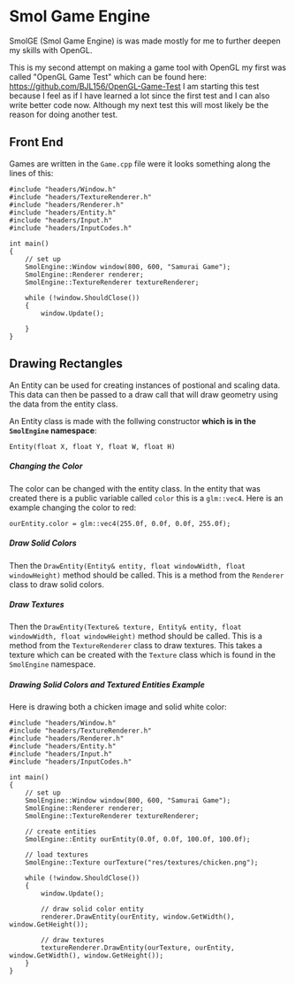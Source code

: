 # Smol Game Engine
SmolGE (Smol Game Engine) is was made mostly for me to further deepen my skills with OpenGL.

This is my second attempt on making a game tool with OpenGL my first was called "OpenGL Game Test" which can be found here: https://github.com/BJL156/OpenGL-Game-Test I am starting this test because I feel as if I have learned a lot since the first test and I can also write better code now. Although my next test this will most likely be the reason for doing another test. 

## Front End
Games are written in the `Game.cpp` file were it looks something along the lines of this:
```
#include "headers/Window.h"
#include "headers/TextureRenderer.h"
#include "headers/Renderer.h"
#include "headers/Entity.h"
#include "headers/Input.h"
#include "headers/InputCodes.h"

int main()
{
	// set up
	SmolEngine::Window window(800, 600, "Samurai Game");
	SmolEngine::Renderer renderer;
	SmolEngine::TextureRenderer textureRenderer;

	while (!window.ShouldClose())
	{
		window.Update();
		
	}
}
```

## Drawing Rectangles
An Entity can be used for creating instances of postional and scaling data. This data can then be passed to a draw call that will draw geometry using the data from the entity class.

An Entity class is made with the follwing constructor **which is in the `SmolEngine` namespace**:
```
Entity(float X, float Y, float W, float H)
```
##### Changing the Color
The color can be changed with the entity class. In the entity that was created there is a public variable called `color` this is a `glm::vec4`. Here is an example changing the color to red:
```
ourEntity.color = glm::vec4(255.0f, 0.0f, 0.0f, 255.0f);
```

##### Draw Solid Colors
Then the `DrawEntity(Entity& entity, float windowWidth, float windowHeight)` method should be called. This is a method from the `Renderer` class to draw solid colors.

##### Draw Textures
Then the `DrawEntity(Texture& texture, Entity& entity, float windowWidth, float windowHeight)` method should be called. This is a method from the `TextureRenderer` class to draw textures. This takes a texture which can be created with the `Texture` class which is found in the `SmolEngine` namespace.

##### Drawing Solid Colors and Textured Entities Example
Here is drawing both a chicken image and solid white color:
```
#include "headers/Window.h"
#include "headers/TextureRenderer.h"
#include "headers/Renderer.h"
#include "headers/Entity.h"
#include "headers/Input.h"
#include "headers/InputCodes.h"

int main()
{
	// set up
	SmolEngine::Window window(800, 600, "Samurai Game");
	SmolEngine::Renderer renderer;
	SmolEngine::TextureRenderer textureRenderer;

	// create entities
	SmolEngine::Entity ourEntity(0.0f, 0.0f, 100.0f, 100.0f);
	
	// load textures
	SmolEngine::Texture ourTexture("res/textures/chicken.png");
	
	while (!window.ShouldClose())
	{
		window.Update();

		// draw solid color entity
		renderer.DrawEntity(ourEntity, window.GetWidth(), window.GetHeight());
		
		// draw textures
		textureRenderer.DrawEntity(ourTexture, ourEntity, window.GetWidth(), window.GetHeight());
	}
}
```
